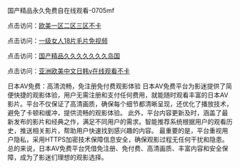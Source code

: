 国产精品永久免费自在线观看-0705mf

点击访问：<a href="https://bered.pages.dev/">欧美一区二区三区不卡</a>

点击访问：<a href="https://rtj-3zo.pages.dev/">一级女人18片毛片免视频</a>

点击访问：<a href="https://vassv.pages.dev/">国产精品久久久久久久久岛国</a>

点击访问：<a href="https://gsd-agv.pages.dev/">亚洲欧美中文日韩v在线观看不卡</a>

日本AV免费：高清流畅，免注册免付费观影体验
日本AV免费平台为影迷提供了简便快捷的观影体验，用户无需注册和支付任何费用，就能随时观看丰富的日本AV影片。平台不仅保证了高清画质，确保每个细节都清晰呈现，还优化了播放技术，避免了卡顿和缓冲，提供流畅的观影体验。
此外，平台内容更新及时，涵盖了最新发布的影片和经典之作，满足不同用户的需求。智能推荐系统根据用户的观看历史，推送相关影片，帮助用户快速找到感兴趣的内容。
最重要的是，平台重视用户隐私，采用HTTPS加密技术保障信息安全，确保观影过程无任何干扰和隐患。
总的来说，日本AV免费平台凭借免注册、免付费、高清画质、丰富内容和安全保障，成为了影迷们理想的观影选择。

<span style="display:none;">[Canonical link](https://github.com/x20250705/x08 ）</span>


